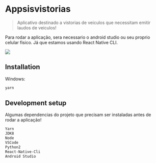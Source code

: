 # Appsisvistorias
> Aplicativo destinado a vistorias de veiculos que necessitam emitir laudos de veiculos!

Para rodar a aplicação, sera necessario o android studio ou seu proprio celular fisico. Já que estamos usando React Native CLI.

![](header.png)

## Installation

Windows:

```sh
yarn
```

## Development setup

Algumas dependencias do projeto que precisam ser instaladas antes de rodar a aplicação!

```sh
Yarn
JDK8
Node
VSCode
Python2
React-Native-Cli
Android Studio
```

<!-- Markdown link & img dfn's -->
[npm-image]: https://img.shields.io/npm/v/datadog-metrics.svg?style=flat-square
[npm-url]: https://npmjs.org/package/datadog-metrics
[npm-downloads]: https://img.shields.io/npm/dm/datadog-metrics.svg?style=flat-square
[travis-image]: https://img.shields.io/travis/dbader/node-datadog-metrics/master.svg?style=flat-square
[travis-url]: https://travis-ci.org/dbader/node-datadog-metrics
[wiki]: https://github.com/yourname/yourproject/wiki
